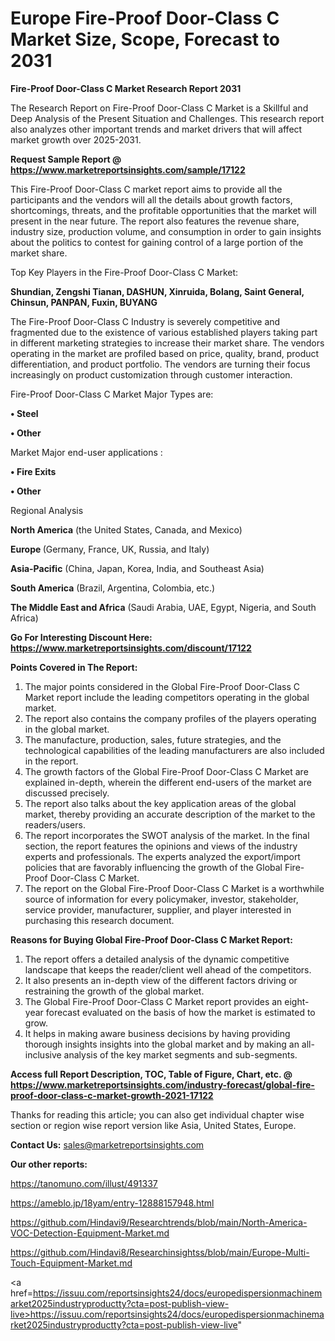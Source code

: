 # Europe Fire-Proof Door-Class C Market Size, Scope, Forecast to 2031

<strong>Fire-Proof Door-Class C Market Research Report 2031</strong>

The Research Report on Fire-Proof Door-Class C Market is a Skillful and Deep Analysis of the Present Situation and Challenges. This research report also analyzes other important trends and market drivers that will affect market growth over 2025-2031.

<strong>Request Sample Report @ <a href=https://www.marketreportsinsights.com/sample/17122>https://www.marketreportsinsights.com/sample/17122</a></strong>

This Fire-Proof Door-Class C market report aims to provide all the participants and the vendors will all the details about growth factors, shortcomings, threats, and the profitable opportunities that the market will present in the near future. The report also features the revenue share, industry size, production volume, and consumption in order to gain insights about the politics to contest for gaining control of a large portion of the market share.

Top Key Players in the Fire-Proof Door-Class C Market:

<strong>Shundian, Zengshi Tianan, DASHUN, Xinruida, Bolang, Saint General, Chinsun, PANPAN, Fuxin, BUYANG</strong>

The Fire-Proof Door-Class C Industry is severely competitive and fragmented due to the existence of various established players taking part in different marketing strategies to increase their market share. The vendors operating in the market are profiled based on price, quality, brand, product differentiation, and product portfolio. The vendors are turning their focus increasingly on product customization through customer interaction.

Fire-Proof Door-Class C Market Major Types are:

<strong>• Steel

• Other</strong>

Market Major end-user applications :

<strong>• Fire Exits

• Other</strong>

Regional Analysis

</u><strong><b>North America</b></strong> (the United States, Canada, and Mexico)

<strong><b>Europe </b></strong>(Germany, France, UK, Russia, and Italy)

<strong><b>Asia-Pacific</b></strong> (China, Japan, Korea, India, and Southeast Asia)

<strong><b>South America</b></strong> (Brazil, Argentina, Colombia, etc.)

<strong><b>The Middle East and Africa</b></strong> (Saudi Arabia, UAE, Egypt, Nigeria, and South Africa)

<strong>Go For Interesting Discount Here: <a href=https://www.marketreportsinsights.com/discount/17122>https://www.marketreportsinsights.com/discount/17122</a></strong>

<strong>Points Covered in The Report:</strong>
<ol>
  <li>The major points considered in the Global Fire-Proof Door-Class C Market report include the leading competitors operating in the global market.</li>
  <li>The report also contains the company profiles of the players operating in the global market.</li>
  <li>The manufacture, production, sales, future strategies, and the technological capabilities of the leading manufacturers are also included in the report.</li>
  <li>The growth factors of the Global Fire-Proof Door-Class C Market are explained in-depth, wherein the different end-users of the market are discussed precisely.</li>
  <li>The report also talks about the key application areas of the global market, thereby providing an accurate description of the market to the readers/users.</li>
  <li>The report incorporates the SWOT analysis of the market. In the final section, the report features the opinions and views of the industry experts and professionals. The experts analyzed the export/import policies that are favorably influencing the growth of the Global Fire-Proof Door-Class C Market.</li>
  <li>The report on the Global Fire-Proof Door-Class C Market is a worthwhile source of information for every policymaker, investor, stakeholder, service provider, manufacturer, supplier, and player interested in purchasing this research document.</li>
</ol>
<strong>Reasons for Buying Global Fire-Proof Door-Class C Market Report:</strong>

<ol>
  <li>The report offers a detailed analysis of the dynamic competitive landscape that keeps the reader/client well ahead of the competitors.</li>
  <li>It also presents an in-depth view of the different factors driving or restraining the growth of the global market.</li>
  <li>The Global Fire-Proof Door-Class C Market report provides an eight-year forecast evaluated on the basis of how the market is estimated to grow.</li>
  <li>It helps in making aware business decisions by having providing thorough insights insights into the global market and by making an all-inclusive analysis of the key market segments and sub-segments.</li>
</ol>
<strong>Access full Report Description, TOC, Table of Figure, Chart, etc. @ <a href=https://www.marketreportsinsights.com/industry-forecast/global-fire-proof-door-class-c-market-growth-2021-17122>https://www.marketreportsinsights.com/industry-forecast/global-fire-proof-door-class-c-market-growth-2021-17122</a></strong>


Thanks for reading this article; you can also get individual chapter wise section or region wise report version like Asia, United States, Europe.

<strong>Contact Us:</strong>
sales@marketreportsinsights.com

<strong>Our other reports:</strong>

<a href=https://tanomuno.com/illust/491337>https://tanomuno.com/illust/491337</a>

<a href=https://ameblo.jp/18yam/entry-12888157948.html>https://ameblo.jp/18yam/entry-12888157948.html</a>

<a href=https://github.com/Hindavi9/Researchtrends/blob/main/North-America-VOC-Detection-Equipment-Market.md>https://github.com/Hindavi9/Researchtrends/blob/main/North-America-VOC-Detection-Equipment-Market.md</a>

<a href=https://github.com/Hindavi8/Researchinsightss/blob/main/Europe-Multi-Touch-Equipment-Market.md>https://github.com/Hindavi8/Researchinsightss/blob/main/Europe-Multi-Touch-Equipment-Market.md</a>

<a href=https://issuu.com/reportsinsights24/docs/europedispersionmachinemarket2025industryproductty?cta=post-publish-view-live>https://issuu.com/reportsinsights24/docs/europedispersionmachinemarket2025industryproductty?cta=post-publish-view-live</a>"
